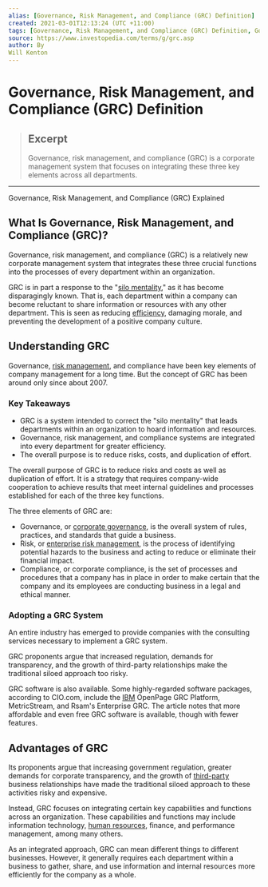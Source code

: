 ```yaml
---
alias: [Governance, Risk Management, and Compliance (GRC) Definition]
created: 2021-03-01T12:13:24 (UTC +11:00)
tags: [Governance, Risk Management, and Compliance (GRC) Definition, Governance, Risk Management, and Compliance (GRC) Explained]
source: https://www.investopedia.com/terms/g/grc.asp
author: By
Will Kenton
---
```


# Governance, Risk Management, and Compliance (GRC) Definition

> ## Excerpt
> Governance, risk management, and compliance (GRC) is a corporate management system that focuses on integrating these three key elements across all departments.

---

Governance, Risk Management, and Compliance (GRC) Explained
## What Is Governance, Risk Management, and Compliance (GRC)?

Governance, risk management, and compliance (GRC) is a relatively new corporate management system that integrates these three crucial functions into the processes of every department within an organization.

GRC is in part a response to the "[silo mentality](https://www.investopedia.com/terms/s/silo-mentality.asp)," as it has become disparagingly known. That is, each department within a company can become reluctant to share information or resources with any other department. This is seen as reducing [efficiency](https://www.investopedia.com/terms/e/efficiency.asp), damaging morale, and preventing the development of a positive company culture.

## Understanding GRC

Governance, [risk management](https://www.investopedia.com/articles/investing-strategy/082816/methods-handling-risk-quick-guide.asp), and compliance have been key elements of company management for a long time. But the concept of GRC has been around only since about 2007.

### Key Takeaways

-   GRC is a system intended to correct the "silo mentality" that leads departments within an organization to hoard information and resources.
-   Governance, risk management, and compliance systems are integrated into every department for greater efficiency.
-   The overall purpose is to reduce risks, costs, and duplication of effort.

The overall purpose of GRC is to reduce risks and costs as well as duplication of effort. It is a strategy that requires company-wide cooperation to achieve results that meet internal guidelines and processes established for each of the three key functions.

The three elements of GRC are:

-   Governance, or [corporate governance](https://www.investopedia.com/terms/c/corporategovernance.asp), is the overall system of rules, practices, and standards that guide a business.
-   Risk, or [enterprise risk management](https://www.investopedia.com/terms/e/enterprise-risk-management.asp), is the process of identifying potential hazards to the business and acting to reduce or eliminate their financial impact.
-   Compliance, or corporate compliance, is the set of processes and procedures that a company has in place in order to make certain that the company and its employees are conducting business in a legal and ethical manner.

### Adopting a GRC System

An entire industry has emerged to provide companies with the consulting services necessary to implement a GRC system.

GRC proponents argue that increased regulation, demands for transparency, and the growth of third-party relationships make the traditional siloed approach too risky.

GRC software is also available. Some highly-regarded software packages, according to CIO.com, include the [IBM](https://www.investopedia.com/articles/insights/052216/top-5-ibm-shareholders-ibm.asp) OpenPage GRC Platform, MetricStream, and Rsam's Enterprise GRC. The article notes that more affordable and even free GRC software is available, though with fewer features.

## Advantages of GRC

Its proponents argue that increasing government regulation, greater demands for corporate transparency, and the growth of [third-party](https://www.investopedia.com/terms/t/third-party.asp) business relationships have made the traditional siloed approach to these activities risky and expensive.

Instead, GRC focuses on integrating certain key capabilities and functions across an organization. These capabilities and functions may include information technology, [human resources](https://www.investopedia.com/terms/h/humanresources.asp), finance, and performance management, among many others.

As an integrated approach, GRC can mean different things to different businesses. However, it generally requires each department within a business to gather, share, and use information and internal resources more efficiently for the company as a whole.
